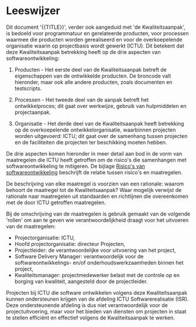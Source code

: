 # Leeswijzer

Dit document '{{TITLE}}', verder ook aangeduid met 'de Kwaliteitsaanpak', is bedoeld voor programmatuur en gerelateerde producten, voor processen waarmee die producten worden gerealiseerd en voor de overkoepelende organisatie waarin op projectbasis wordt gewerkt (ICTU). Dit betekent dat deze Kwaliteitsaanpak betrekking heeft op de drie aspecten van softwareontwikkeling:

1. Producten - Het eerste deel van de Kwaliteitsaanpak betreft de eigenschappen van de ontwikkelde producten. De broncode valt hieronder, maar ook alle andere producten, zoals documenten en testscripts.

2. Processen - Het tweede deel van de aanpak betreft het ontwikkelproces; dit gaat over werkwijze, gebruik van hulpmiddelen en projectaanpak.

3. Organisatie - Het derde deel van de Kwaliteitsaanpak heeft betrekking op de overkoepelende ontwikkelorganisatie, waarbinnen projecten worden uitgevoerd: ICTU; dit gaat over de samenhang tussen projecten en de faciliteiten die projecten ter beschikking moeten hebben.

De drie aspecten komen hieronder in meer detail aan bod in de vorm van maatregelen die ICTU heeft getroffen om de risico's die samenhangen met softwareontwikkeling te mitigeren. De bijlage [Risico's van softwareontwikkeling](#risico-s-van-softwareontwikkeling) beschrijft de relatie tussen risico's en maatregelen.

De beschrijving van elke maatregel is voorzien van een rationale: waarom behoort de maatregel tot de Kwaliteitsaanpak? Waar mogelijk verwijst de rationale naar maatregelen uit standaarden en richtlijnen die overeenkomen met de door ICTU getroffen maatregelen.

Bij de omschrijving van de maatregelen is gebruik gemaakt van de volgende 'rollen' om aan te geven wie verantwoordelijkheid draagt voor het uitvoeren van de maatregelen:

* Projectorganisatie: ICTU,
* Hoofd projectorganisatie: directeur Projecten,
* Projectleider: de verantwoordelijke voor uitvoering van het project,
* Software Delivery Manager: verantwoordelijk voor de softwareontwikkelings- en/of onderhoudswerkzaamheden binnen het project,
* Kwaliteitsmanager: projectmedewerker belast met de controle op en borging van kwaliteit, aangesteld door de projectleider.

Projecten bij ICTU die software ontwikkelen volgens deze Kwaliteitsaanpak kunnen ondersteunen krijgen van de afdeling ICTU Softwarerealisatie (ISR). Deze ondersteunende afdeling is dus niet verantwoordelijk voor de projectuitvoering, maar voor het bieden van diensten om projecten in staat te stellen efficiënt en effectief volgens de Kwaliteitsaanpak te werken.

